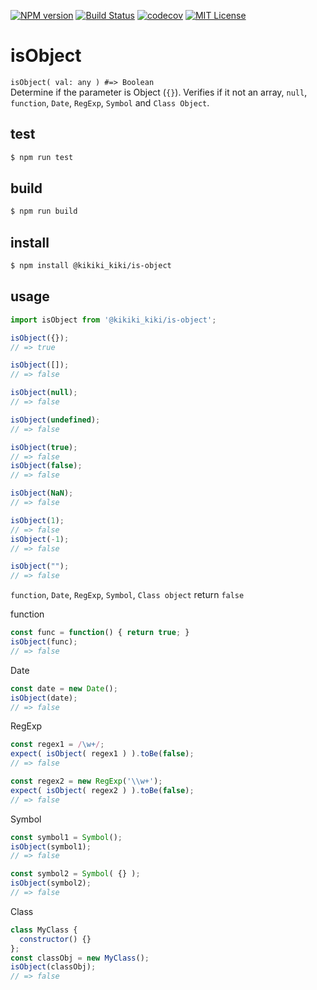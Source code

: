 [![NPM version](https://badgen.net/npm/v/@kikiki_kiki/is-object)](https://www.npmjs.com/package/@kikiki_kiki/is-object)
[![Build Status](https://travis-ci.org/chaika-design/isObject.svg?branch=master)](https://travis-ci.org/chaika-design/isObject)
[![codecov](https://codecov.io/gh/chaika-design/isObject/branch/master/graph/badge.svg)](https://codecov.io/gh/chaika-design/isObject)
[![MIT License](http://img.shields.io/badge/license-MIT-green.svg?style=flat)](https://github.com/chaika-design/isObject/blob/master/package.json)

# isObject

`isObject( val: any ) #=> Boolean`  
Determine if the parameter is Object (`{}`). Verifies if it not an array, `null`, `function`, `Date`, `RegExp`, `Symbol` and `Class Object`.

## test

```sh
$ npm run test
```

## build

```sh
$ npm run build
```

## install

```sh
$ npm install @kikiki_kiki/is-object
```

## usage

```js
import isObject from '@kikiki_kiki/is-object';
```

```js
isObject({});
// => true

isObject([]);
// => false

isObject(null);
// => false

isObject(undefined);
// => false

isObject(true);
// => false
isObject(false);
// => false

isObject(NaN);
// => false

isObject(1);
// => false
isObject(-1);
// => false

isObject("");
// => false
```

`function`, `Date`, `RegExp`, `Symbol`, `Class object` return `false`

function
```js
const func = function() { return true; }
isObject(func);
// => false
```

Date
```js
const date = new Date();
isObject(date);
// => false
```

RegExp
```js
const regex1 = /\w+/;
expect( isObject( regex1 ) ).toBe(false);
// => false

const regex2 = new RegExp('\\w+');
expect( isObject( regex2 ) ).toBe(false);
// => false
```

Symbol
```js
const symbol1 = Symbol();
isObject(symbol1);
// => false

const symbol2 = Symbol( {} );
isObject(symbol2);
// => false
```

Class
```js
class MyClass {
  constructor() {}
};
const classObj = new MyClass();
isObject(classObj);
// => false
```
